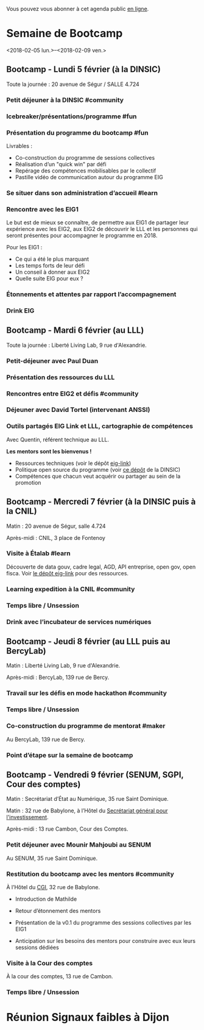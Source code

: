 Vous pouvez vous abonner à cet agenda public [en ligne](https://cloud.eig-forever.org/index.php/apps/calendar/p/5S4DP594PDIVTARU/EIG2018).


# Semaine de Bootcamp

<span class="timestamp-wrapper"><span class="timestamp">&lt;2018-02-05 lun.&gt;&#x2013;&lt;2018-02-09 ven.&gt;</span></span>


## Bootcamp - Lundi 5 février (à la DINSIC)

Toute la journée : 20 avenue de Ségur / SALLE 4.724


### Petit déjeuner à la DINSIC #community


### Icebreaker/présentations/programme #fun


### Présentation du programme du bootcamp #fun

Livrables :

-   Co-construction du programme de sessions collectives
-   Réalisation d’un "quick win" par défi
-   Repérage des compétences mobilisables par le collectif
-   Pastille vidéo de communication autour du programme EIG


### Se situer dans son administration d’accueil #learn


### Rencontre avec les EIG1

Le but est de mieux se connaître, de permettre aux EIG1 de partager
leur expérience avec les EIG2, aux EIG2 de découvrir le LLL et les
personnes qui seront présentes pour accompagner le programme en 2018.

Pour les EIG1 :

-   Ce qui a été le plus marquant
-   Les temps forts de leur défi
-   Un conseil à donner aux EIG2
-   Quelle suite EIG pour eux ?


### Étonnements et attentes par rapport l’accompagnement


### Drink EIG


## Bootcamp - Mardi 6 février (au LLL)

Toute la journée : Liberté Living Lab, 9 rue d'Alexandrie.


### Petit-déjeuner avec Paul Duan


### Présentation des ressources du LLL


### Rencontres entre EIG2 et défis #community


### Déjeuner avec David Tortel (intervenant ANSSI)


### Outils partagés EIG Link et LLL, cartographie de compétences

Avec Quentin, référent technique au LLL.

**Les mentors sont les bienvenus !**

-   Ressources techniques (voir le dépôt [eig-link](https://github.com/entrepreneur-interet-general/eig-link))
-   Politique open source du programme (voir [ce dépôt](https://github.com/disic/politique-de-contribution-open-source/) de la DINSIC)
-   Compétences que chacun veut acquérir ou partager au sein de la promotion


## Bootcamp - Mercredi 7 février (à la DINSIC puis à la CNIL)

Matin : 20 avenue de Ségur, salle 4.724

Après-midi : CNIL, 3 place de Fontenoy


### Visite à Étalab #learn

Découverte de data gouv, cadre legal, AGD, API entreprise, open gov,
open fisca.  Voir [le dépôt eig-link](https://github.com/entrepreneur-interet-general/eig-link/blob/master/bootcamp.org) pour des ressources.


### Learning expedition à la CNIL #community


### Temps libre / Unsession


### Drink avec l’incubateur de services numériques


## Bootcamp - Jeudi 8 février (au LLL puis au BercyLab)

Matin : Liberté Living Lab, 9 rue d'Alexandrie.

Après-midi : BercyLab, 139 rue de Bercy.


### Travail sur les défis en mode hackathon #community


### Temps libre / Unsession


### Co-construction du programme de mentorat #maker

Au BercyLab, 139 rue de Bercy.


### Point d’étape sur la semaine de bootcamp


## Bootcamp - Vendredi 9 février (SENUM, SGPI, Cour des comptes)

Matin : Secrétariat d’État au Numérique, 35 rue Saint Dominique.

Matin : 32 rue de Babylone, à l’Hôtel du [Secrétariat général pour
l'investissement](http://www.gouvernement.fr/secretariat-general-pour-l-investissement-sgpi).

Après-midi : 13 rue Cambon, Cour des Comptes.


### Petit déjeuner avec Mounir Mahjoubi au SENUM

Au SENUM, 35 rue Saint Dominique.


### Restitution du bootcamp avec les mentors #community

À l’Hôtel du [CGI](http://www.gouvernement.fr/le-commissariat-general-a-l-investissement), 32 rue de Babylone.

-   Introduction de Mathilde

-   Retour d’étonnement des mentors

-   Présentation de la v0.1 du programme des sessions collectives par
    les EIG1

-   Anticipation sur les besoins des mentors pour construire avec eux
    leurs sessions dédiées


### Visite à la Cour des comptes

À la cour des comptes, 13 rue de Cambon.


### Temps libre / Unsession


# Réunion Signaux faibles à Dijon

